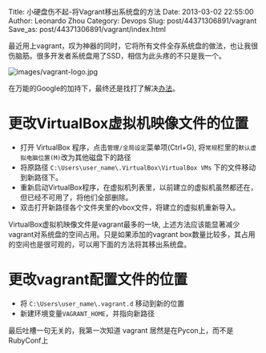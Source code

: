 Title: 小硬盘伤不起-将Vagrant移出系统盘的方法
Date: 2013-03-02 22:55:00
Author: Leonardo Zhou
Category: Devops
Slug: post/44371306891/vagrant
Save_as: post/44371306891/vagrant/index.html

最近用上vagrant，叹为神器的同时，它将所有文件全存系统盘的做法，也让我很伤脑筋。很多开发者系统盘用了SSD，相信为此头疼的不只是我一个。

![images/vagrant-logo.jpg](http://ww3.sinaimg.cn/large/6c3391c1gw1eecwatrftaj2069069747.jpg)

在万能的Google的加持下，最终还是找打了解决[办法](http://emptysquare.net/blog/moving-virtualbox-and-vagrant-to-an-external-drive/)。

# 更改VirtualBox虚拟机映像文件的位置

* 打开 VirtualBox 程序，点击`管理/全局设定`菜单项(Ctrl+G), 将`常规`栏里的`默认虚拟电脑位置(M)`改为其他磁盘下的路径
* 将原路径 `C:\Users\user_name\.VirtualBox\VirtualBox VMs` 下的文件移动到新路径下。
* 重新启动VirtualBox程序，在虚拟机列表里，以前建立的虚拟机虽然都还在，但已经不可用了，将他们全部删除。
* 双击打开新路径各个文件夹里的vbox文件，将建立的虚拟机重新导入。

VirtualBox虚拟机映像文件是vagrant最多的一块, 上述方法应该能显著减少vagrant对系统盘的空间占用。只是如果添加的vagrant box数量比较多，其占用的空间也是很可观的，可以用下面的方法将其移出系统盘。

# 更改vagrant配置文件的位置

* 将 `C:\Users\user_name\.vagrant.d` 移动到新的位置
* 新建环境变量`VAGRANT_HOME`，并指向新路径

最后吐槽一句无关的，我第一次知道 vagrant 居然是在Pycon上，而不是RubyConf上
